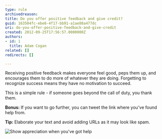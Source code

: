 ```yaml
---
type: rule
archivedreason: 
title: Do you offer positive feedback and give credit?
guid: 163504fc-ebe6-4f17-bb91-a1ae88a477dc
uri: do-you-offer-positive-feedback-and-give-credit
created: 2012-09-25T17:56:57.0000000Z
authors:
- id: 1
  title: Adam Cogan
related: []
redirects: []

---
```


Receiving positive feedback makes everyone feel good, peps them up, and encourages them to do more of whatever they are doing.
Forgetting to recognize success                     means they have no motivation to succeed.

<!--endintro-->

This is a simple rule - if someone goes beyond the call of duty, you thank them.

**Bonus:** If you want to go further, you can tweet the link where you've found help from.

**Tip:** Elaborate your text and avoid adding URLs as it may look like spam.

![Show appreciation when you've got help](GoodJob.jpg)

